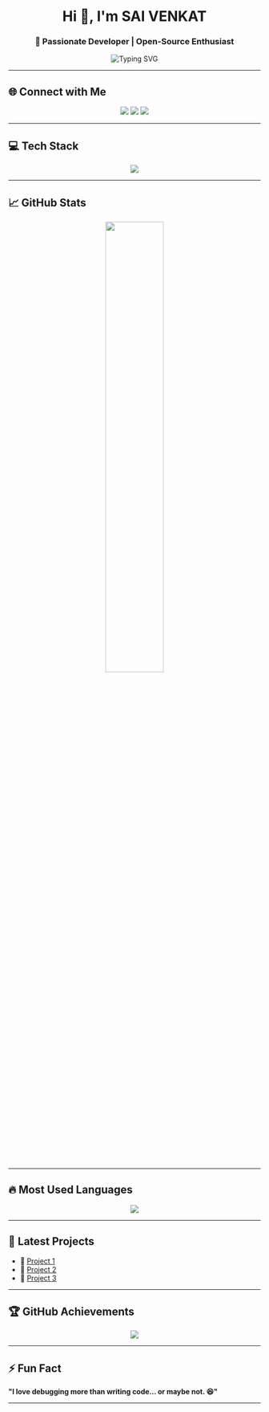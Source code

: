 <h1 align="center">Hi 👋, I'm SAI VENKAT</h1>
<h3 align="center">🚀 Passionate Developer | Open-Source Enthusiast</h3>

<p align="center">
  <img src="https://readme-typing-svg.herokuapp.com?font=Fira+Code&pause=1000&color=FFA500&center=true&vCenter=true&width=435&lines=Welcome+to+my+GitHub!;I'm+a+Full-Stack+Developer;I+Love+Coding+and+Building+Cool+Stuff!+🔥" alt="Typing SVG" />
</p>

---

## 🌐 Connect with Me

<p align="center">
  <a href="https://linkedin.com/in/sai-venkat-kamana"><img src="https://img.shields.io/badge/LinkedIn-blue?style=for-the-badge&logo=linkedin"></a>
  <a href="https://twitter.com/yourprofile"><img src="https://img.shields.io/badge/Twitter-blue?style=for-the-badge&logo=twitter"></a>
  <a href="mailto:your.email@example.com"><img src="https://img.shields.io/badge/Email-D14836?style=for-the-badge&logo=gmail&logoColor=white"></a>
</p>

---

## 💻 Tech Stack

<p align="center">
  <img src="https://skillicons.dev/icons?i=html,css,js,git,github,vscode" />
</p>

---

## 📈 GitHub Stats

<p align="center">
  <img src="https://github-readme-stats.vercel.app/api?username=saivenkat444&show_icons=true&theme=radical" width="48%"/>
</p>

---

## 🔥 Most Used Languages

<p align="center">
  <img src="https://github-readme-stats.vercel.app/api/top-langs/?username=saivenkat444&layout=compact&theme=radical&langs_count=6" />
</p>

---

## 🚀 Latest Projects

- 🔹 [Project 1](https://github.com/saivenkat444/project1)
- 🔹 [Project 2](https://github.com/saivenkat444/project2)
- 🔹 [Project 3](https://github.com/saivenkat444/project3)

---

## 🏆 GitHub Achievements

<p align="center">
  <img src="https://github-profile-trophy.vercel.app/?username=saivenkat444&theme=radical&no-bg=true&margin-w=4" />
</p>

---

## ⚡ Fun Fact

**"I love debugging more than writing code... or maybe not. 😆"**

---
